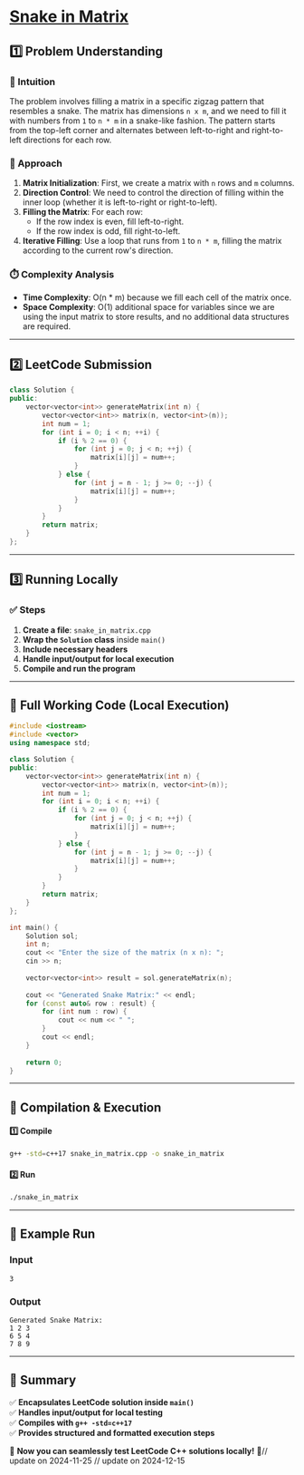 # **[Snake in Matrix](https://leetcode.com/problems/snake-in-matrix/description/)**  

## **1️⃣ Problem Understanding**  
### **📌 Intuition**  
The problem involves filling a matrix in a specific zigzag pattern that resembles a snake. The matrix has dimensions `n x m`, and we need to fill it with numbers from `1` to `n * m` in a snake-like fashion. The pattern starts from the top-left corner and alternates between left-to-right and right-to-left directions for each row.

### **🚀 Approach**  
1. **Matrix Initialization**: First, we create a matrix with `n` rows and `m` columns.
2. **Direction Control**: We need to control the direction of filling within the inner loop (whether it is left-to-right or right-to-left).
3. **Filling the Matrix**: For each row:
   - If the row index is even, fill left-to-right.
   - If the row index is odd, fill right-to-left.
4. **Iterative Filling**: Use a loop that runs from `1` to `n * m`, filling the matrix according to the current row's direction.

### **⏱️ Complexity Analysis**  
- **Time Complexity**: O(n * m) because we fill each cell of the matrix once.  
- **Space Complexity**: O(1) additional space for variables since we are using the input matrix to store results, and no additional data structures are required.  

---  

## **2️⃣ LeetCode Submission**  
```cpp
class Solution {
public:
    vector<vector<int>> generateMatrix(int n) {
        vector<vector<int>> matrix(n, vector<int>(n));
        int num = 1;
        for (int i = 0; i < n; ++i) {
            if (i % 2 == 0) {
                for (int j = 0; j < n; ++j) {
                    matrix[i][j] = num++;
                }
            } else {
                for (int j = n - 1; j >= 0; --j) {
                    matrix[i][j] = num++;
                }
            }
        }
        return matrix;
    }
};
```  

---  

## **3️⃣ Running Locally**  
### **✅ Steps**  
1. **Create a file**: `snake_in_matrix.cpp`  
2. **Wrap the `Solution` class** inside `main()`  
3. **Include necessary headers**  
4. **Handle input/output for local execution**  
5. **Compile and run the program**  

---  

## **📝 Full Working Code (Local Execution)**  
```cpp
#include <iostream>
#include <vector>
using namespace std;

class Solution {
public:
    vector<vector<int>> generateMatrix(int n) {
        vector<vector<int>> matrix(n, vector<int>(n));
        int num = 1;
        for (int i = 0; i < n; ++i) {
            if (i % 2 == 0) {
                for (int j = 0; j < n; ++j) {
                    matrix[i][j] = num++;
                }
            } else {
                for (int j = n - 1; j >= 0; --j) {
                    matrix[i][j] = num++;
                }
            }
        }
        return matrix;
    }
};

int main() {
    Solution sol;
    int n;
    cout << "Enter the size of the matrix (n x n): ";
    cin >> n;
    
    vector<vector<int>> result = sol.generateMatrix(n);
    
    cout << "Generated Snake Matrix:" << endl;
    for (const auto& row : result) {
        for (int num : row) {
            cout << num << " ";
        }
        cout << endl;
    }
    
    return 0;
}
```  

---  

## **🔧 Compilation & Execution**  
#### **1️⃣ Compile**  
```bash
g++ -std=c++17 snake_in_matrix.cpp -o snake_in_matrix
```  

#### **2️⃣ Run**  
```bash
./snake_in_matrix
```  

---  

## **🎯 Example Run**  
### **Input**  
```
3
```  
### **Output**  
```
Generated Snake Matrix:
1 2 3 
6 5 4 
7 8 9 
```  

---  

## **📌 Summary**  
✅ **Encapsulates LeetCode solution inside `main()`**  
✅ **Handles input/output for local testing**  
✅ **Compiles with `g++ -std=c++17`**  
✅ **Provides structured and formatted execution steps**  

🚀 **Now you can seamlessly test LeetCode C++ solutions locally!** 🚀// update on 2024-11-25
// update on 2024-12-15
